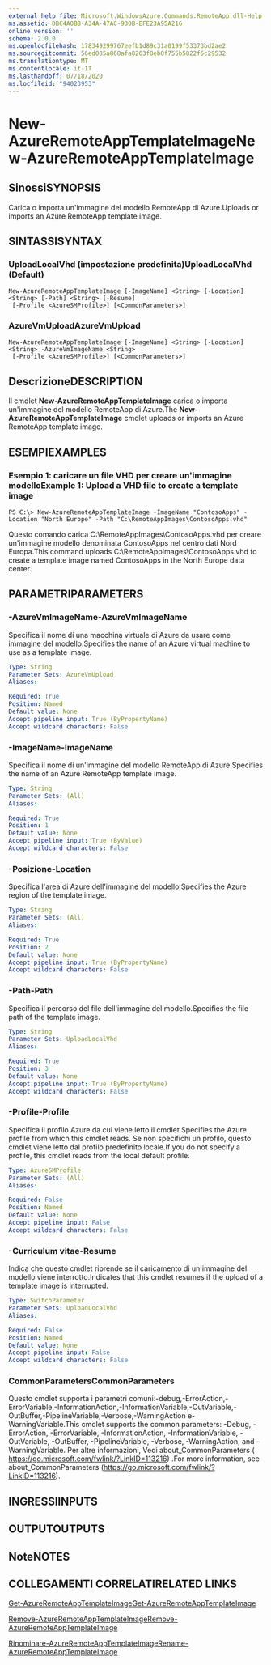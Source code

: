 ```yaml
---
external help file: Microsoft.WindowsAzure.Commands.RemoteApp.dll-Help.xml
ms.assetid: DBC4A0B8-A34A-47AC-930B-EFE23A95A216
online version: ''
schema: 2.0.0
ms.openlocfilehash: 178349299767eefb1d89c31a0199f53373bd2ae2
ms.sourcegitcommit: 56ed085a868afa8263f8eb0f755b5822f5c29532
ms.translationtype: MT
ms.contentlocale: it-IT
ms.lasthandoff: 07/18/2020
ms.locfileid: "94023953"
---
```

# <span data-ttu-id="373ca-101">New-AzureRemoteAppTemplateImage</span><span class="sxs-lookup"><span data-stu-id="373ca-101">New-AzureRemoteAppTemplateImage</span></span>

## <span data-ttu-id="373ca-102">Sinossi</span><span class="sxs-lookup"><span data-stu-id="373ca-102">SYNOPSIS</span></span>
<span data-ttu-id="373ca-103">Carica o importa un'immagine del modello RemoteApp di Azure.</span><span class="sxs-lookup"><span data-stu-id="373ca-103">Uploads or imports an Azure RemoteApp template image.</span></span>

## <span data-ttu-id="373ca-104">SINTASSI</span><span class="sxs-lookup"><span data-stu-id="373ca-104">SYNTAX</span></span>

### <span data-ttu-id="373ca-105">UploadLocalVhd (impostazione predefinita)</span><span class="sxs-lookup"><span data-stu-id="373ca-105">UploadLocalVhd (Default)</span></span>
```
New-AzureRemoteAppTemplateImage [-ImageName] <String> [-Location] <String> [-Path] <String> [-Resume]
 [-Profile <AzureSMProfile>] [<CommonParameters>]
```

### <span data-ttu-id="373ca-106">AzureVmUpload</span><span class="sxs-lookup"><span data-stu-id="373ca-106">AzureVmUpload</span></span>
```
New-AzureRemoteAppTemplateImage [-ImageName] <String> [-Location] <String> -AzureVmImageName <String>
 [-Profile <AzureSMProfile>] [<CommonParameters>]
```

## <span data-ttu-id="373ca-107">Descrizione</span><span class="sxs-lookup"><span data-stu-id="373ca-107">DESCRIPTION</span></span>
<span data-ttu-id="373ca-108">Il cmdlet **New-AzureRemoteAppTemplateImage** carica o importa un'immagine del modello RemoteApp di Azure.</span><span class="sxs-lookup"><span data-stu-id="373ca-108">The **New-AzureRemoteAppTemplateImage** cmdlet uploads or imports an Azure RemoteApp template image.</span></span>

## <span data-ttu-id="373ca-109">ESEMPI</span><span class="sxs-lookup"><span data-stu-id="373ca-109">EXAMPLES</span></span>

### <span data-ttu-id="373ca-110">Esempio 1: caricare un file VHD per creare un'immagine modello</span><span class="sxs-lookup"><span data-stu-id="373ca-110">Example 1: Upload a VHD file to create a template image</span></span>
```
PS C:\> New-AzureRemoteAppTemplateImage -ImageName "ContosoApps" -Location "North Europe" -Path "C:\RemoteAppImages\ContosoApps.vhd"
```

<span data-ttu-id="373ca-111">Questo comando carica C:\RemoteAppImages\ContosoApps.vhd per creare un'immagine modello denominata ContosoApps nel centro dati Nord Europa.</span><span class="sxs-lookup"><span data-stu-id="373ca-111">This command uploads C:\RemoteAppImages\ContosoApps.vhd to create a template image named ContosoApps in the North Europe data center.</span></span>

## <span data-ttu-id="373ca-112">PARAMETRI</span><span class="sxs-lookup"><span data-stu-id="373ca-112">PARAMETERS</span></span>

### <span data-ttu-id="373ca-113">-AzureVmImageName</span><span class="sxs-lookup"><span data-stu-id="373ca-113">-AzureVmImageName</span></span>
<span data-ttu-id="373ca-114">Specifica il nome di una macchina virtuale di Azure da usare come immagine del modello.</span><span class="sxs-lookup"><span data-stu-id="373ca-114">Specifies the name of an Azure virtual machine to use as a template image.</span></span>

```yaml
Type: String
Parameter Sets: AzureVmUpload
Aliases: 

Required: True
Position: Named
Default value: None
Accept pipeline input: True (ByPropertyName)
Accept wildcard characters: False
```

### <span data-ttu-id="373ca-115">-ImageName</span><span class="sxs-lookup"><span data-stu-id="373ca-115">-ImageName</span></span>
<span data-ttu-id="373ca-116">Specifica il nome di un'immagine del modello RemoteApp di Azure.</span><span class="sxs-lookup"><span data-stu-id="373ca-116">Specifies the name of an Azure RemoteApp template image.</span></span>

```yaml
Type: String
Parameter Sets: (All)
Aliases: 

Required: True
Position: 1
Default value: None
Accept pipeline input: True (ByValue)
Accept wildcard characters: False
```

### <span data-ttu-id="373ca-117">-Posizione</span><span class="sxs-lookup"><span data-stu-id="373ca-117">-Location</span></span>
<span data-ttu-id="373ca-118">Specifica l'area di Azure dell'immagine del modello.</span><span class="sxs-lookup"><span data-stu-id="373ca-118">Specifies the Azure region of the template image.</span></span>

```yaml
Type: String
Parameter Sets: (All)
Aliases: 

Required: True
Position: 2
Default value: None
Accept pipeline input: True (ByPropertyName)
Accept wildcard characters: False
```

### <span data-ttu-id="373ca-119">-Path</span><span class="sxs-lookup"><span data-stu-id="373ca-119">-Path</span></span>
<span data-ttu-id="373ca-120">Specifica il percorso del file dell'immagine del modello.</span><span class="sxs-lookup"><span data-stu-id="373ca-120">Specifies the file path of the template image.</span></span>

```yaml
Type: String
Parameter Sets: UploadLocalVhd
Aliases: 

Required: True
Position: 3
Default value: None
Accept pipeline input: True (ByPropertyName)
Accept wildcard characters: False
```

### <span data-ttu-id="373ca-121">-Profile</span><span class="sxs-lookup"><span data-stu-id="373ca-121">-Profile</span></span>
<span data-ttu-id="373ca-122">Specifica il profilo Azure da cui viene letto il cmdlet.</span><span class="sxs-lookup"><span data-stu-id="373ca-122">Specifies the Azure profile from which this cmdlet reads.</span></span>
<span data-ttu-id="373ca-123">Se non specifichi un profilo, questo cmdlet viene letto dal profilo predefinito locale.</span><span class="sxs-lookup"><span data-stu-id="373ca-123">If you do not specify a profile, this cmdlet reads from the local default profile.</span></span>

```yaml
Type: AzureSMProfile
Parameter Sets: (All)
Aliases: 

Required: False
Position: Named
Default value: None
Accept pipeline input: False
Accept wildcard characters: False
```

### <span data-ttu-id="373ca-124">-Curriculum vitae</span><span class="sxs-lookup"><span data-stu-id="373ca-124">-Resume</span></span>
<span data-ttu-id="373ca-125">Indica che questo cmdlet riprende se il caricamento di un'immagine del modello viene interrotto.</span><span class="sxs-lookup"><span data-stu-id="373ca-125">Indicates that this cmdlet resumes if the upload of a template image is interrupted.</span></span>

```yaml
Type: SwitchParameter
Parameter Sets: UploadLocalVhd
Aliases: 

Required: False
Position: Named
Default value: None
Accept pipeline input: False
Accept wildcard characters: False
```

### <span data-ttu-id="373ca-126">CommonParameters</span><span class="sxs-lookup"><span data-stu-id="373ca-126">CommonParameters</span></span>
<span data-ttu-id="373ca-127">Questo cmdlet supporta i parametri comuni:-debug,-ErrorAction,-ErrorVariable,-InformationAction,-InformationVariable,-OutVariable,-OutBuffer,-PipelineVariable,-Verbose,-WarningAction e-WarningVariable.</span><span class="sxs-lookup"><span data-stu-id="373ca-127">This cmdlet supports the common parameters: -Debug, -ErrorAction, -ErrorVariable, -InformationAction, -InformationVariable, -OutVariable, -OutBuffer, -PipelineVariable, -Verbose, -WarningAction, and -WarningVariable.</span></span> <span data-ttu-id="373ca-128">Per altre informazioni, Vedi about_CommonParameters ( https://go.microsoft.com/fwlink/?LinkID=113216) .</span><span class="sxs-lookup"><span data-stu-id="373ca-128">For more information, see about_CommonParameters (https://go.microsoft.com/fwlink/?LinkID=113216).</span></span>

## <span data-ttu-id="373ca-129">INGRESSI</span><span class="sxs-lookup"><span data-stu-id="373ca-129">INPUTS</span></span>

## <span data-ttu-id="373ca-130">OUTPUT</span><span class="sxs-lookup"><span data-stu-id="373ca-130">OUTPUTS</span></span>

## <span data-ttu-id="373ca-131">Note</span><span class="sxs-lookup"><span data-stu-id="373ca-131">NOTES</span></span>

## <span data-ttu-id="373ca-132">COLLEGAMENTI CORRELATI</span><span class="sxs-lookup"><span data-stu-id="373ca-132">RELATED LINKS</span></span>

[<span data-ttu-id="373ca-133">Get-AzureRemoteAppTemplateImage</span><span class="sxs-lookup"><span data-stu-id="373ca-133">Get-AzureRemoteAppTemplateImage</span></span>](./Get-AzureRemoteAppTemplateImage.md)

[<span data-ttu-id="373ca-134">Remove-AzureRemoteAppTemplateImage</span><span class="sxs-lookup"><span data-stu-id="373ca-134">Remove-AzureRemoteAppTemplateImage</span></span>](./Remove-AzureRemoteAppTemplateImage.md)

[<span data-ttu-id="373ca-135">Rinominare-AzureRemoteAppTemplateImage</span><span class="sxs-lookup"><span data-stu-id="373ca-135">Rename-AzureRemoteAppTemplateImage</span></span>](./Rename-AzureRemoteAppTemplateImage.md)


